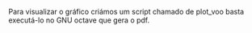 Para visualizar o gráfico criámos um script chamado de plot_voo basta executá-lo no GNU octave que gera o pdf.
